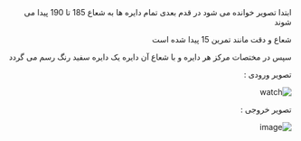 <div dir = "rtl">
  ابتدا تصویر خوانده می شود
  در قدم بعدی تمام دایره ها به شعاع 185 تا 190 پیدا می شوند
  
  شعاع و دقت مانند تمرین 15 پیدا شده است
  
  سپس در مختصات مرکز هر دایره و با شعاع آن دایره یک دایره سفید رنگ رسم می گردد
  
  تصویر ورودی :
  
  ![watch](https://user-images.githubusercontent.com/80279784/113548317-8f1cd880-9604-11eb-9051-17803d6a1b12.png)

  تصویر خروجی :
  
  ![image](https://user-images.githubusercontent.com/80279784/113548356-a22fa880-9604-11eb-93a7-f8b329771700.png)

</div>
